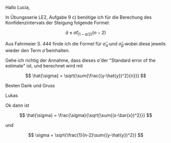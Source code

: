 Hallo Lucia,

In Übungsserie LE2, Aufgabe 9 c) benötige ich für die Berechung des Konfidenzintervals der Steigung folgende Formel:

$$ \hat{a} \pm \hat{\sigma} t_{(1-a/2)}(n-2) $$

Aus Fahrmeier S. 444 finde ich die Formel für $\hat{\sigma}_{\hat{\alpha}}$ und $\hat{\sigma}_{\hat{\beta}}$ wobei diese jeweils wieder den Term $\hat{\sigma}$ beinhalten.

Gehe ich richtig der Annahme, dass dieses $\hat{\sigma}$ der "Standard error of the estimate" ist, und berechnet wird mit

$$ \hat{\sigma} = \sqrt{\sum{\frac{(y-\hat{y})^2}{n}}} $$

Besten Dank und Gruss

Lukas



Ok dann ist 

$$ \hat{\sigma} = \frac{\sigma}{\sqrt{\sum{(x-\bar{x})^2}}} $$

und

$$ \sigma = \sqrt{\frac{1}{n-2}\sum{(y-\hat{y})^2}} $$